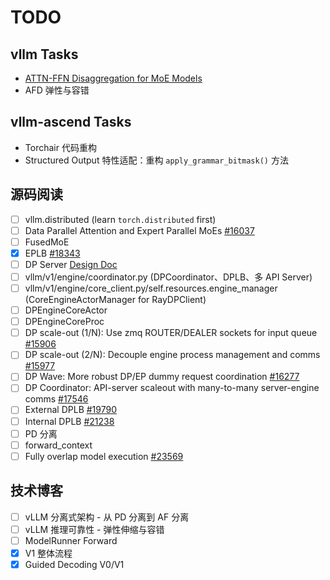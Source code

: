 # TODO

## vllm Tasks

- [ATTN-FFN Disaggregation for MoE Models](https://github.com/vllm-project/vllm/issues/22799)
- AFD 弹性与容错

## vllm-ascend Tasks

- Torchair 代码重构
- Structured Output 特性适配：重构 `apply_grammar_bitmask()` 方法

## 源码阅读

- [ ] vllm.distributed (learn `torch.distributed` first)
- [ ] Data Parallel Attention and Expert Parallel MoEs [#16037](https://github.com/vllm-project/vllm/issues/16037)
- [ ] FusedMoE
- [x] EPLB [#18343](https://github.com/vllm-project/vllm/pull/18343)
- [ ] DP Server [Design Doc](https://docs.google.com/document/d/10jhCNxJYvsUhtMtiMAaW2MxU5LU8HVje2pGDnj49gH4/edit?tab=t.0#heading=h.4yilyuecj4k)
- [ ] vllm/v1/engine/coordinator.py (DPCoordinator、DPLB、多 API Server)
- [ ] vllm/v1/engine/core_client.py/self.resources.engine_manager (CoreEngineActorManager for RayDPClient)
- [ ] DPEngineCoreActor
- [ ] DPEngineCoreProc
- [ ] DP scale-out (1/N): Use zmq ROUTER/DEALER sockets for input queue [#15906](https://github.com/vllm-project/vllm/pull/15906)
- [ ] DP scale-out (2/N): Decouple engine process management and comms [#15977](https://github.com/vllm-project/vllm/pull/15977)
- [ ] DP Wave: More robust DP/EP dummy request coordination [#16277](https://github.com/vllm-project/vllm/pull/16277)
- [ ] DP Coordinator: API-server scaleout with many-to-many server-engine comms [#17546](https://github.com/vllm-project/vllm/pull/17546)
- [ ] External DPLB [#19790](https://github.com/vllm-project/vllm/pull/19790)
- [ ] Internal DPLB [#21238](https://github.com/vllm-project/vllm/pull/21238)
- [ ] PD 分离
- [ ] forward_context
- [ ] Fully overlap model execution [#23569](https://github.com/vllm-project/vllm/pull/23569)

## 技术博客

- [ ] vLLM 分离式架构 - 从 PD 分离到 AF 分离
- [ ] vLLM 推理可靠性 - 弹性伸缩与容错
- [ ] ModelRunner Forward
- [x] V1 整体流程
- [x] Guided Decoding V0/V1
